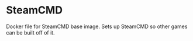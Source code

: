 # SteamCMD
Docker file for SteamCMD base image. Sets up SteamCMD so other games can be built off of it.
